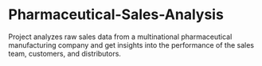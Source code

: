 # Pharmaceutical-Sales-Analysis
Project analyzes raw sales data from a multinational pharmaceutical manufacturing company and get insights into the performance of the sales team, customers, and distributors.
